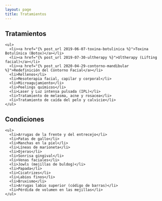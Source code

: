 ```yaml
---
layout: page
title: Tratamientos
---
```


<div class="row">
  <div class="col-md-6">
    <h2>
      Tratamientos
    </h2>

    <ul>
      <li><a href="{% post_url 2019-06-07-toxina-botulinica %}">Toxina Botulínica (Botox)</a></li>
      <li><a href="{% post_url 2019-07-30-ultherapy %}">Ultherapy (Lifting facial)</a></li>
      <li><a href="{% post_url 2020-04-29-contorno-mandibular %}">Redefinición del Contorno Facial</a></li>
      <li>Rellenos</li>
      <li>Mesoterapia facial, capilar y corporal</li>
      <li>Microagujamiento</li>
      <li>Peelings químicos</li>
      <li>Laser y Luz intensa pulsada (IPL)</li>
      <li>Tratamiento de melasma, acne y rosacea</li>
      <li>Tratamiento de caída del pelo y calvicie</li>
    </ul>
  </div>

  <div class="col-md-6">
    <h2>
      Condiciones
    </h2>

    <ul>
      <li>Arrugas de la frente y del entrecejo</li>
      <li>Patas de gallo</li>
      <li>Manchas en la piel</li>
      <li>Líneas de marioneta</li>
      <li>Ojeras</li>
      <li>Sonrisa gingival</li>
      <li>Venas faciales</li>
      <li>Jowls (mejillas de buldog)</li>
      <li>Papada</li>
      <li>Cicatrizes</li>
      <li>Labios finos</li>
      <li>Bruxismo</li>
      <li>Arrugas labio superior (código de barras)</li>
      <li>Pérdida de volumen en las mejillas</li>
    </ul>
  </div>
</div>
